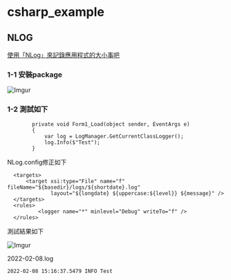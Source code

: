 # csharp_example

## NLOG

[使用「NLog」來記錄應用程式的大小事吧][1]

### 1-1 安裝package

![Imgur](https://i.imgur.com/hnBF3tc.png)


### 1-2 測試如下

```
        private void Form1_Load(object sender, EventArgs e)
        {
            var log = LogManager.GetCurrentClassLogger();
            log.Info($"Test");
        }
```        

NLog.config修正如下
```
  <targets>
	  <target xsi:type="File" name="f" fileName="${basedir}/logs/${shortdate}.log"
			  layout="${longdate} ${uppercase:${level}} ${message}" />
  </targets>
  <rules>
      	  <logger name="*" minlevel="Debug" writeTo="f" />
  </rules>
```

測試結果如下

![Imgur](https://i.imgur.com/LUxkX5G.png)

2022-02-08.log
```
2022-02-08 15:16:37.5479 INFO Test
```

[1]:https://weitechshare.blogspot.com/2020/12/nlog.html